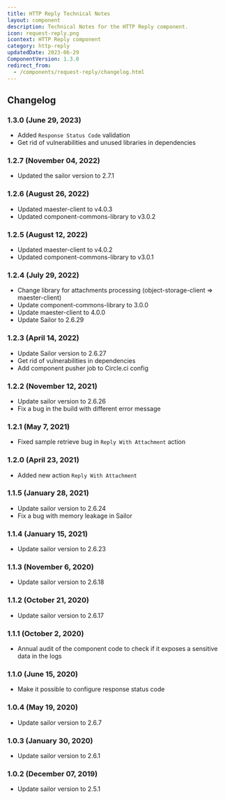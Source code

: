 ```yaml
---
title: HTTP Reply Technical Notes
layout: component
description: Technical Notes for the HTTP Reply component.
icon: request-reply.png
icontext: HTTP Reply component
category: http-reply
updatedDate: 2023-06-29
ComponentVersion: 1.3.0
redirect_from:
  - /components/request-reply/changelog.html
---
```


## Changelog

### 1.3.0 (June 29, 2023)

* Added `Response Status Code` validation
* Get rid of vulnerabilities and unused libraries in dependencies

### 1.2.7 (November 04, 2022)

* Updated the sailor version to 2.7.1

### 1.2.6 (August 26, 2022)

* Updated maester-client to v4.0.3
* Updated component-commons-library to v3.0.2

### 1.2.5 (August 12, 2022)

* Updated maester-client to v4.0.2
* Updated component-commons-library to v3.0.1

###  1.2.4 (July 29, 2022)

* Change library for attachments processing (object-storage-client => maester-client)  
* Update component-commons-library to 3.0.0  
* Update maester-client to 4.0.0
* Update Sailor to 2.6.29

### 1.2.3 (April 14, 2022)

* Update Sailor version to 2.6.27
* Get rid of vulnerabilities in dependencies
* Add component pusher job to Circle.ci config

### 1.2.2 (November 12, 2021)

* Update sailor version to 2.6.26
* Fix a bug in the build with different error message

### 1.2.1 (May 7, 2021)

* Fixed sample retrieve bug in `Reply With Attachment` action

### 1.2.0 (April 23, 2021)

* Added new action `Reply With Attachment`

### 1.1.5 (January 28, 2021)

* Update sailor version to 2.6.24
* Fix a bug with memory leakage in Sailor

### 1.1.4 (January 15, 2021)

* Update sailor version to 2.6.23

### 1.1.3 (November 6, 2020)

* Update sailor version to 2.6.18

### 1.1.2 (October 21, 2020)

* Update sailor version to 2.6.17

### 1.1.1 (October 2, 2020)

* Annual audit of the component code to check if it exposes a sensitive data in the logs

### 1.1.0 (June 15, 2020)

* Make it possible to configure response status code

### 1.0.4 (May 19, 2020)

* Update sailor version to 2.6.7

### 1.0.3 (January 30, 2020)

* Update sailor version to 2.6.1

### 1.0.2 (December 07, 2019)

* Update sailor version to 2.5.1
